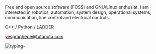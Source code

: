 Free and open source software (FOSS) and GNU/Linux enthusiat.
I am interested in robotics, automation, system design, operational systems, communication, line control and electrical controls.

C++ / Python / LADDER

yesgraphene@tutanota.com

![typing-](https://user-images.githubusercontent.com/100496350/185285894-53733811-c342-4226-a124-7dcd71a46e4e.svg)
